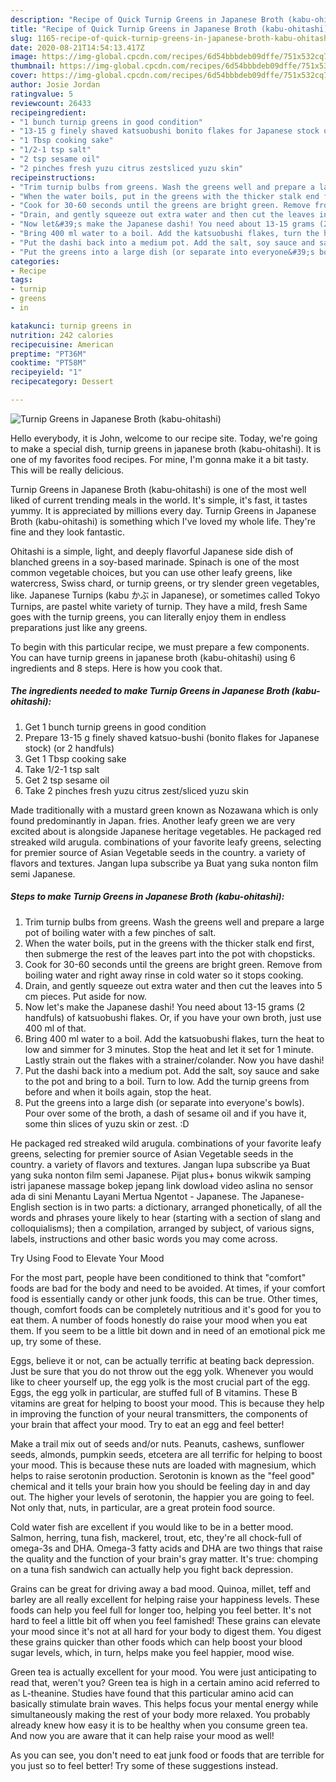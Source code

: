 ```yaml
---
description: "Recipe of Quick Turnip Greens in Japanese Broth (kabu-ohitashi)"
title: "Recipe of Quick Turnip Greens in Japanese Broth (kabu-ohitashi)"
slug: 1165-recipe-of-quick-turnip-greens-in-japanese-broth-kabu-ohitashi
date: 2020-08-21T14:54:13.417Z
image: https://img-global.cpcdn.com/recipes/6d54bbbdeb09dffe/751x532cq70/turnip-greens-in-japanese-broth-kabu-ohitashi-recipe-main-photo.jpg
thumbnail: https://img-global.cpcdn.com/recipes/6d54bbbdeb09dffe/751x532cq70/turnip-greens-in-japanese-broth-kabu-ohitashi-recipe-main-photo.jpg
cover: https://img-global.cpcdn.com/recipes/6d54bbbdeb09dffe/751x532cq70/turnip-greens-in-japanese-broth-kabu-ohitashi-recipe-main-photo.jpg
author: Josie Jordan
ratingvalue: 5
reviewcount: 26433
recipeingredient:
- "1 bunch turnip greens in good condition"
- "13-15 g finely shaved katsuobushi bonito flakes for Japanese stock or 2 handfuls"
- "1 Tbsp cooking sake"
- "1/2-1 tsp salt"
- "2 tsp sesame oil"
- "2 pinches fresh yuzu citrus zestsliced yuzu skin"
recipeinstructions:
- "Trim turnip bulbs from greens. Wash the greens well and prepare a large pot of boiling water with a few pinches of salt."
- "When the water boils, put in the greens with the thicker stalk end first, then submerge the rest of the leaves part into the pot with chopsticks."
- "Cook for 30-60 seconds until the greens are bright green. Remove from boiling water and right away rinse in cold water so it stops cooking."
- "Drain, and gently squeeze out extra water and then cut the leaves into 5 cm pieces. Put aside for now."
- "Now let&#39;s make the Japanese dashi! You need about 13-15 grams (2 handfuls) of katsuobushi flakes. Or, if you have your own broth, just use 400 ml of that."
- "Bring 400 ml water to a boil. Add the katsuobushi flakes, turn the heat to low and simmer for 3 minutes. Stop the heat and let it set for 1 minute. Lastly strain out the flakes with a strainer/colander. Now you have dashi!"
- "Put the dashi back into a medium pot. Add the salt, soy sauce and sake to the pot and bring to a boil. Turn to low. Add the turnip greens from before and when it boils again, stop the heat."
- "Put the greens into a large dish (or separate into everyone&#39;s bowls). Pour over some of the broth, a dash of sesame oil and if you have it, some thin slices of yuzu skin or zest. :D"
categories:
- Recipe
tags:
- turnip
- greens
- in

katakunci: turnip greens in 
nutrition: 242 calories
recipecuisine: American
preptime: "PT36M"
cooktime: "PT58M"
recipeyield: "1"
recipecategory: Dessert

---
```



![Turnip Greens in Japanese Broth (kabu-ohitashi)](https://img-global.cpcdn.com/recipes/6d54bbbdeb09dffe/751x532cq70/turnip-greens-in-japanese-broth-kabu-ohitashi-recipe-main-photo.jpg)

Hello everybody, it is John, welcome to our recipe site. Today, we're going to make a special dish, turnip greens in japanese broth (kabu-ohitashi). It is one of my favorites food recipes. For mine, I'm gonna make it a bit tasty. This will be really delicious.

Turnip Greens in Japanese Broth (kabu-ohitashi) is one of the most well liked of current trending meals in the world. It's simple, it's fast, it tastes yummy. It is appreciated by millions every day. Turnip Greens in Japanese Broth (kabu-ohitashi) is something which I've loved my whole life. They're fine and they look fantastic.

Ohitashi is a simple, light, and deeply flavorful Japanese side dish of blanched greens in a soy-based marinade. Spinach is one of the most common vegetable choices, but you can use other leafy greens, like watercress, Swiss chard, or turnip greens, or try slender green vegetables, like. Japanese Turnips (kabu かぶ in Japanese), or sometimes called Tokyo Turnips, are pastel white variety of turnip. They have a mild, fresh Same goes with the turnip greens, you can literally enjoy them in endless preparations just like any greens.


To begin with this particular recipe, we must prepare a few components. You can have turnip greens in japanese broth (kabu-ohitashi) using 6 ingredients and 8 steps. Here is how you cook that.

<!--inarticleads1-->

##### The ingredients needed to make Turnip Greens in Japanese Broth (kabu-ohitashi):

1. Get 1 bunch turnip greens in good condition
1. Prepare 13-15 g finely shaved katsuo-bushi (bonito flakes for Japanese stock) (or 2 handfuls)
1. Get 1 Tbsp cooking sake
1. Take 1/2-1 tsp salt
1. Get 2 tsp sesame oil
1. Take 2 pinches fresh yuzu citrus zest/sliced yuzu skin


Made traditionally with a mustard green known as Nozawana which is only found predominantly in Japan. fries. Another leafy green we are very excited about is alongside Japanese heritage vegetables. He packaged red streaked wild arugula. combinations of your favorite leafy greens, selecting for premier source of Asian Vegetable seeds in the country. a variety of flavors and textures. Jangan lupa subscribe ya Buat yang suka nonton film semi Japanese. 

<!--inarticleads2-->

##### Steps to make Turnip Greens in Japanese Broth (kabu-ohitashi):

1. Trim turnip bulbs from greens. Wash the greens well and prepare a large pot of boiling water with a few pinches of salt.
1. When the water boils, put in the greens with the thicker stalk end first, then submerge the rest of the leaves part into the pot with chopsticks.
1. Cook for 30-60 seconds until the greens are bright green. Remove from boiling water and right away rinse in cold water so it stops cooking.
1. Drain, and gently squeeze out extra water and then cut the leaves into 5 cm pieces. Put aside for now.
1. Now let&#39;s make the Japanese dashi! You need about 13-15 grams (2 handfuls) of katsuobushi flakes. Or, if you have your own broth, just use 400 ml of that.
1. Bring 400 ml water to a boil. Add the katsuobushi flakes, turn the heat to low and simmer for 3 minutes. Stop the heat and let it set for 1 minute. Lastly strain out the flakes with a strainer/colander. Now you have dashi!
1. Put the dashi back into a medium pot. Add the salt, soy sauce and sake to the pot and bring to a boil. Turn to low. Add the turnip greens from before and when it boils again, stop the heat.
1. Put the greens into a large dish (or separate into everyone&#39;s bowls). Pour over some of the broth, a dash of sesame oil and if you have it, some thin slices of yuzu skin or zest. :D


He packaged red streaked wild arugula. combinations of your favorite leafy greens, selecting for premier source of Asian Vegetable seeds in the country. a variety of flavors and textures. Jangan lupa subscribe ya Buat yang suka nonton film semi Japanese. Pijat plus+ bonus wikwik samping istri japanese massage bokep jepang link dowload video aslina no sensor ada di sini  Menantu Layani Mertua Ngentot - Japanese. The Japanese-English section is in two parts: a dictionary, arranged phonetically, of all the words and phrases youre likely to hear (starting with a section of slang and colloquialisms); then a compilation, arranged by subject, of various signs, labels, instructions and other basic words you may come across. 

Try Using Food to Elevate Your Mood


For the most part, people have been conditioned to think that "comfort" foods are bad for the body and need to be avoided. At times, if your comfort food is essentially candy or other junk foods, this can be true. Other times, though, comfort foods can be completely nutritious and it's good for you to eat them. A number of foods honestly do raise your mood when you eat them. If you seem to be a little bit down and in need of an emotional pick me up, try some of these.

Eggs, believe it or not, can be actually terrific at beating back depression. Just be sure that you do not throw out the egg yolk. Whenever you would like to cheer yourself up, the egg yolk is the most crucial part of the egg. Eggs, the egg yolk in particular, are stuffed full of B vitamins. These B vitamins are great for helping to boost your mood. This is because they help in improving the function of your neural transmitters, the components of your brain that affect your mood. Try to eat an egg and feel better!

Make a trail mix out of seeds and/or nuts. Peanuts, cashews, sunflower seeds, almonds, pumpkin seeds, etcetera are all terrific for helping to boost your mood. This is because these nuts are loaded with magnesium, which helps to raise serotonin production. Serotonin is known as the "feel good" chemical and it tells your brain how you should be feeling day in and day out. The higher your levels of serotonin, the happier you are going to feel. Not only that, nuts, in particular, are a great protein food source.

Cold water fish are excellent if you would like to be in a better mood. Salmon, herring, tuna fish, mackerel, trout, etc, they're all chock-full of omega-3s and DHA. Omega-3 fatty acids and DHA are two things that raise the quality and the function of your brain's gray matter. It's true: chomping on a tuna fish sandwich can actually help you fight back depression. 

Grains can be great for driving away a bad mood. Quinoa, millet, teff and barley are all really excellent for helping raise your happiness levels. These foods can help you feel full for longer too, helping you feel better. It's not hard to feel a little bit off when you feel famished! These grains can elevate your mood since it's not at all hard for your body to digest them. You digest these grains quicker than other foods which can help boost your blood sugar levels, which, in turn, helps make you feel happier, mood wise.

Green tea is actually excellent for your mood. You were just anticipating to read that, weren't you? Green tea is high in a certain amino acid referred to as L-theanine. Studies have found that this particular amino acid can basically stimulate brain waves. This helps focus your mental energy while simultaneously making the rest of your body more relaxed. You probably already knew how easy it is to be healthy when you consume green tea. And now you are aware that it can help raise your mood as well!

As you can see, you don't need to eat junk food or foods that are terrible for you just so to feel better! Try  some  of  these  suggestions  instead.

